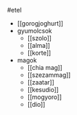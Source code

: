 #etel
- [[gorogjoghurt]]
- gyumolcsok
	- [[szolo]]
	- [[alma]]
	- [[korte]]
- magok
	- [[chia mag]]
	- [[szezammag]]
	- [[zaatar]]
	- [[kesudio]]
	- [[mogyoro]]
	- [[dio]]